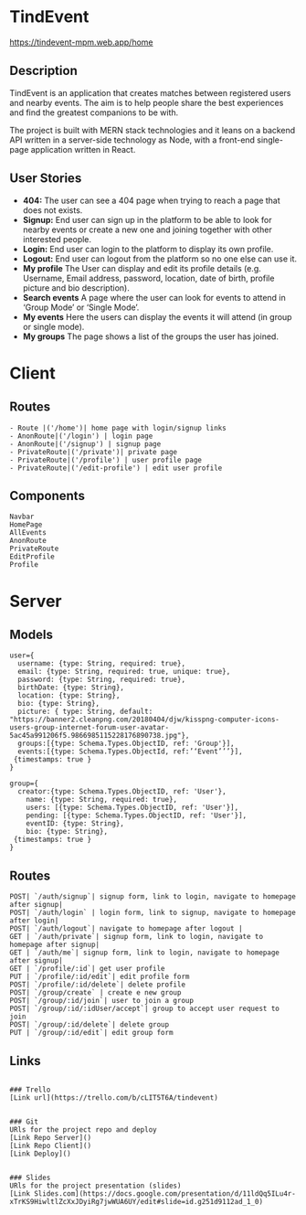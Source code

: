 # TindEvent
https://tindevent-mpm.web.app/home
## Description
TindEvent is an application that creates matches between registered users and nearby events.
The aim is to help people share the best experiences and find the greatest companions to be with.

The project is built with MERN stack technologies and it leans on a backend API written in a server-side technology as Node, with a front-end single-page application written in React. 

## User Stories

-  **404:** The user can see a 404 page when trying to reach a page that does not exists.
-  **Signup:** End user can sign up in the platform to be able to look for nearby events or create a new one and joining together with other interested people.
-  **Login:** End user can login to the platform to display its own profile.
-  **Logout:** End user can logout from the platform so no one else can use it.
-  **My profile** The User can display and edit its profile details (e.g. Username, Email address, password, location, date of birth, profile picture and bio description).
- **Search events** A page where the user can look for events to attend in ‘Group Mode’ or ‘Single Mode’.
-  **My events** Here the users can display the events it will attend (in group or single mode).
-  **My groups** The page shows a list of the groups the user has joined.

# Client

## Routes
```
- Route |('/home')| home page with login/signup links
- AnonRoute|('/login') | login page
- AnonRoute|('/signup') | signup page
- PrivateRoute|('/private')| private page 
- PrivateRoute|('/profile') | user profile page
- PrivateRoute|('/edit-profile') | edit user profile

```
## Components
```
Navbar
HomePage
AllEvents
AnonRoute
PrivateRoute
EditProfile
Profile
```

# Server

## Models

```
user={
  username: {type: String, required: true},
  email: {type: String, required: true, unique: true},
  password: {type: String, required: true},
  birthDate: {type: String},
  location: {type: String},
  bio: {type: String},
  picture: { type: String, default: "https://banner2.cleanpng.com/20180404/djw/kisspng-computer-icons-users-group-internet-forum-user-avatar-5ac45a991206f5.9866985115228176890738.jpg"},
  groups:[{type: Schema.Types.ObjectID, ref: 'Group'}],
  events:[{type: Schema.Types.ObjectId, ref:’‘Event’’’}],
 {timestamps: true }
}

group={
  creator:{type: Schema.Types.ObjectID, ref: 'User'},
    name: {type: String, required: true},
    users: [{type: Schema.Types.ObjectID, ref: 'User'}],
    pending: [{type: Schema.Types.ObjectID, ref: 'User'}],
    eventID: {type: String},
    bio: {type: String},
 {timestamps: true }
}
```
## Routes
```
POST| `/auth/signup`| signup form, link to login, navigate to homepage after signup|
POST| `/auth/login` | login form, link to signup, navigate to homepage after login|
POST| `/auth/logout`| navigate to homepage after logout |
GET | `/auth/private`| signup form, link to login, navigate to homepage after signup|
GET | `/auth/me`| signup form, link to login, navigate to homepage after signup|
GET | `/profile/:id`| get user profile
PUT | `/profile/:id/edit`| edit profile form
POST| `/profile/:id/delete`| delete profile
POST| `/group/create` | create e new group
POST| `/group/:id/join`| user to join a group
POST| `/group/:id/:idUser/accept`| group to accept user request to join
POST| `/group/:id/delete`| delete group
PUT | `/group/:id/edit`| edit group form
```

## Links
```

### Trello
[Link url](https://trello.com/b/cLIT5T6A/tindevent)


### Git
URls for the project repo and deploy
[Link Repo Server]()
[Link Repo Client]()
[Link Deploy]()


### Slides
URls for the project presentation (slides)
[Link Slides.com](https://docs.google.com/presentation/d/11ldQq5ILu4r-xTrKS9HiwltlZcXxJDyiRg7jwWUA6UY/edit#slide=id.g251d9112ad_1_0)
```
